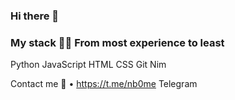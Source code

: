 ### Hi there 👋

### My stack 👨‍💻 From most experience to least
Python JavaScript HTML CSS Git Nim

Contact me 💌
• https://t.me/nb0me Telegram
